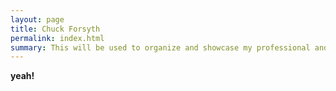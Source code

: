 ```yaml
---
layout: page
title: Chuck Forsyth
permalink: index.html
summary: This will be used to organize and showcase my professional and personal projects. 
---
```




**yeah!**
